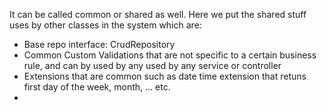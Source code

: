 ﻿It can be called common or shared as well. Here we put the shared stuff uses by other classes in the system which are:
- Base repo interface: CrudRepository<T>
- Common Custom Validations that are not specific to a certain business rule, and can by used by any used by any service or controller
- Extensions that are common such as date time extension that retuns first day of the week, month, ... etc.
- 
